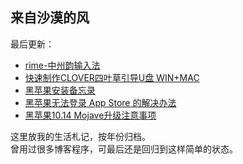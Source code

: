## 来自沙漠的风

最后更新：

- [rime-中州韵输入法][1]
- [快速制作CLOVER四叶草引导U盘 WIN+MAC][2]
- [黑苹果安装备忘录][3]
- [黑苹果无法登录 App Store 的解决办法][4]
- [黑苹果10.14 Mojave升级注意事项][5]

这里放我的生活札记，按年份归档。  
曾用过很多博客程序，可最后还是回归到这样简单的状态。

[1]:	https://github.com/windfromdesert/blog/blob/master/2019/rime-%E4%B8%AD%E5%B7%9E%E9%9F%B5%E8%BE%93%E5%85%A5%E6%B3%95.md
[2]:	https://github.com/windfromdesert/blog/blob/master/2019/%E5%BF%AB%E9%80%9F%E5%88%B6%E4%BD%9CCLOVER%E5%9B%9B%E5%8F%B6%E8%8D%89%E5%BC%95%E5%AF%BCU%E7%9B%98%20WIN%2BMAC.md
[3]:	https://github.com/windfromdesert/blog/blob/master/2019/%E9%BB%91%E8%8B%B9%E6%9E%9C%E5%AE%89%E8%A3%85%E5%A4%87%E5%BF%98%E5%BD%95.md "黑苹果安装备忘录"
[4]:	https://github.com/windfromdesert/blog/blob/master/2019/%E9%BB%91%E8%8B%B9%E6%9E%9C%E6%97%A0%E6%B3%95%E7%99%BB%E5%BD%95%20App%20Store%20%E7%9A%84%E8%A7%A3%E5%86%B3%E5%8A%9E%E6%B3%95.md "黑苹果无法登录 App Store 的解决办法"
[5]:	https://github.com/windfromdesert/blog/blob/master/2019/%E9%BB%91%E8%8B%B9%E6%9E%9C10.14%20Mojave%E5%8D%87%E7%BA%A7%E6%B3%A8%E6%84%8F%E4%BA%8B%E9%A1%B9.md